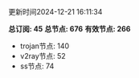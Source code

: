 更新时间2024-12-21 16:11:34

**总订阅: 45**
**总节点: 676**
**有效节点: 266**
- trojan节点: 140
- v2ray节点: 52
- ss节点: 74
